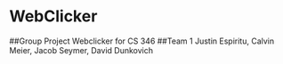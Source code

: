 # WebClicker
##Group Project Webclicker for CS 346
##Team 1 Justin Espiritu, Calvin Meier, Jacob Seymer, David Dunkovich
